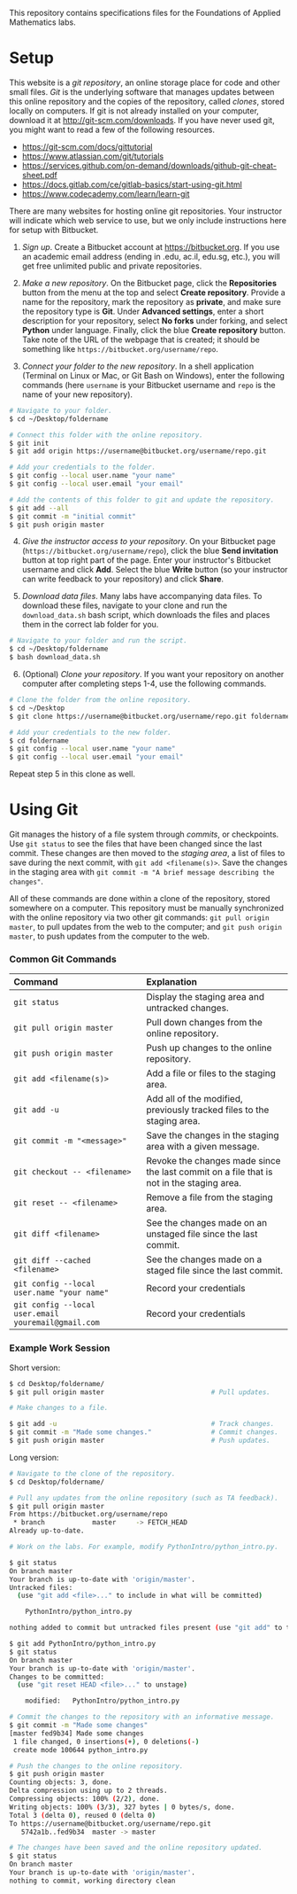 This repository contains specifications files for the Foundations of Applied Mathematics labs.

# Setup

This website is a _git repository_, an online storage place for code and other small files.
_Git_ is the underlying software that manages updates between this online repository and the copies of the repository, called _clones_, stored locally on computers.
If git is not already installed on your computer, download it at http://git-scm.com/downloads.
If you have never used git, you might want to read a few of the following resources.
- https://git-scm.com/docs/gittutorial
- https://www.atlassian.com/git/tutorials
- https://services.github.com/on-demand/downloads/github-git-cheat-sheet.pdf
- https://docs.gitlab.com/ce/gitlab-basics/start-using-git.html
- https://www.codecademy.com/learn/learn-git

There are many websites for hosting online git repositories.
Your instructor will indicate which web service to use, but we only include instructions here for setup with Bitbucket.

1. _Sign up_. Create a Bitbucket account at https://bitbucket.org.
If you use an academic email address (ending in .edu, ac.il, edu.sg, etc.), you will get free unlimited public and private repositories.

2. _Make a new repository_.
On the Bitbucket page, click the **Repositories** button from the menu at the top and select **Create repository**.
Provide a name for the repository, mark the repository as **private**, and make sure the repository type is **Git**.
Under **Advanced settings**, enter a short description for your repository, select **No forks** under forking, and select **Python** under language.
Finally, click the blue **Create repository** button.
Take note of the URL of the webpage that is created; it should be something like `https://bitbucket.org/username/repo`.


3. _Connect your folder to the new repository_.
In a shell application (Terminal on Linux or Mac, or Git Bash on Windows), enter the following commands (here `username` is your Bitbucket username and `repo` is the name of your new repository).

```bash
# Navigate to your folder.
$ cd ~/Desktop/foldername

# Connect this folder with the online repository.
$ git init
$ git add origin https://username@bitbucket.org/username/repo.git

# Add your credentials to the folder.
$ git config --local user.name "your name"
$ git config --local user.email "your email"

# Add the contents of this folder to git and update the repository.
$ git add --all
$ git commit -m "initial commit"
$ git push origin master
```

4. _Give the instructor access to your repository_.
On your Bitbucket page (`https://bitbucket.org/username/repo`), click the blue **Send invitation** button at top right part of the page.
Enter your instructor's Bitbucket username and click **Add**.
Select the blue **Write** button (so your instructor can write feedback to your repository) and click **Share**.

5. _Download data files_.
Many labs have accompanying data files.
To download these files, navigate to your clone and run the `download_data.sh` bash script, which downloads the files and places them in the correct lab folder for you.

```bash
# Navigate to your folder and run the script.
$ cd ~/Desktop/foldername
$ bash download_data.sh
```

6. (Optional) _Clone your repository_.
If you want your repository on another computer after completing steps 1-4, use the following commands.

```bash
# Clone the folder from the online repository.
$ cd ~/Desktop
$ git clone https://username@bitbucket.org/username/repo.git foldername

# Add your credentials to the new folder.
$ cd foldername
$ git config --local user.name "your name"
$ git config --local user.email "your email"
```
Repeat step 5 in this clone as well.

# Using Git

Git manages the history of a file system through _commits_, or checkpoints.
Use `git status` to see the files that have been changed since the last commit.
These changes are then moved to the _staging area_, a list of files to save during the next commit, with `git add <filename(s)>`.
Save the changes in the staging area with `git commit -m "A brief message describing the changes"`.

All of these commands are done within a clone of the repository, stored somewhere on a computer.
This repository must be manually synchronized with the online repository via two other git commands: `git pull origin master`, to pull updates from the web to the computer; and `git push origin master`, to push updates from the computer to the web.

### Common Git Commands

| Command                     | Explanation                                    |
|:------------------------------------------------|:---------------------------|
| `git status`               | Display the staging area and untracked changes.|
| `git pull origin master`   | Pull down changes from the online repository.  |
| `git push origin master`   | Push up changes to the online repository.      |
| `git add <filename(s)>`    | Add a file or files to the staging area.       |
| `git add -u`               | Add all of the modified, previously tracked files to the staging area.|
| `git commit -m "<message>"` | Save the changes in the staging area with a given message.|
| `git checkout -- <filename>` | Revoke the changes made since the last commit on a file that is not in the staging area. |
| `git reset -- <filename>`  | Remove a file from the staging area.           |
| `git diff <filename>`      | See the changes made on an unstaged file since the last commit.|
| `git diff --cached <filename>` | See the changes made on a staged file since the last commit.|
| `git config --local user.name "your name"` | Record your credentials |
| `git config --local user.email youremail@gmail.com` | Record your credentials |

### Example Work Session

Short version:
```bash
$ cd Desktop/foldername/
$ git pull origin master                           # Pull updates.

# Make changes to a file.

$ git add -u                                       # Track changes.
$ git commit -m "Made some changes."               # Commit changes.
$ git push origin master                           # Push updates.
```

Long version:
```bash
# Navigate to the clone of the repository.
$ cd Desktop/foldername/

# Pull any updates from the online repository (such as TA feedback).
$ git pull origin master
From https://bitbucket.org/username/repo
 * branch            master     -> FETCH_HEAD
Already up-to-date.

# Work on the labs. For example, modify PythonIntro/python_intro.py.

$ git status
On branch master
Your branch is up-to-date with 'origin/master'.
Untracked files:
  (use "git add <file>..." to include in what will be committed)

    PythonIntro/python_intro.py

nothing added to commit but untracked files present (use "git add" to track)

$ git add PythonIntro/python_intro.py
$ git status
On branch master
Your branch is up-to-date with 'origin/master'.
Changes to be committed:
  (use "git reset HEAD <file>..." to unstage)

    modified:   PythonIntro/python_intro.py

# Commit the changes to the repository with an informative message.
$ git commit -m "Made some changes"
[master fed9b34] Made some changes
 1 file changed, 0 insertions(+), 0 deletions(-)
 create mode 100644 python_intro.py

# Push the changes to the online repository.
$ git push origin master
Counting objects: 3, done.
Delta compression using up to 2 threads.
Compressing objects: 100% (2/2), done.
Writing objects: 100% (3/3), 327 bytes | 0 bytes/s, done.
Total 3 (delta 0), reused 0 (delta 0)
To https://username@bitbucket.org/username/repo.git
   5742a1b..fed9b34  master -> master

# The changes have been saved and the online repository updated.
$ git status
On branch master
Your branch is up-to-date with 'origin/master'.
nothing to commit, working directory clean
```
